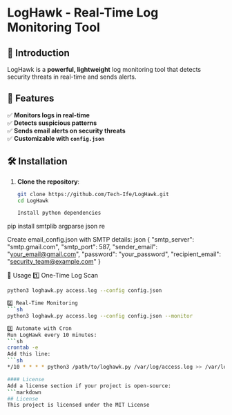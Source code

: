 # LogHawk - Real-Time Log Monitoring Tool

## 🚀 Introduction
LogHawk is a **powerful, lightweight** log monitoring tool that detects security threats in real-time and sends alerts.

## 📌 Features
✅ **Monitors logs in real-time**  
✅ **Detects suspicious patterns**  
✅ **Sends email alerts on security threats**  
✅ **Customizable with `config.json`**  

## 🛠 Installation
1. **Clone the repository**:
   ```sh
   git clone https://github.com/Tech-Ife/LogHawk.git
   cd LogHawk
   
   Install python dependencies 
pip install smtplib argparse json re

Create email_config.json with SMTP details:
json
{
    "smtp_server": "smtp.gmail.com",
    "smtp_port": 587,
    "sender_email": "your_email@gmail.com",
    "password": "your_password",
    "recipient_email": "security_team@example.com"
}

🔧 Usage
1️⃣ One-Time Log Scan
```sh
python3 loghawk.py access.log --config config.json

2️⃣ Real-Time Monitoring
```sh
python3 loghawk.py access.log --config config.json --monitor

3️⃣ Automate with Cron
Run LogHawk every 10 minutes:
```sh
crontab -e
Add this line:
```sh
*/10 * * * * python3 /path/to/loghawk.py /var/log/access.log >> /var/log/loghawk.log 2>&1

#### License
Add a license section if your project is open-source:
```markdown
## License
This project is licensed under the MIT License





